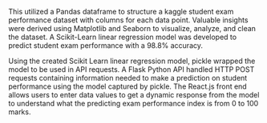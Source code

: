 This utilized a Pandas dataframe to structure a kaggle student exam performance dataset with columns for each data point. Valuable insights were derived using Matplotlib and Seaborn to visualize, analyze, and clean the dataset. A Scikit-Learn linear regression model was developed to predict student exam performance with a 98.8% accuracy. 

Using the created Scikit Learn linear regression model, pickle wrapped the model to be used in API requests. A Flask Python API handled HTTP POST requests containing information needed to make a prediction on student performance using the model captured by pickle. The React.js front end allows users to enter data values to get a dynamic response from the model to understand what the predicting exam performance index is from 0 to 100 marks.

